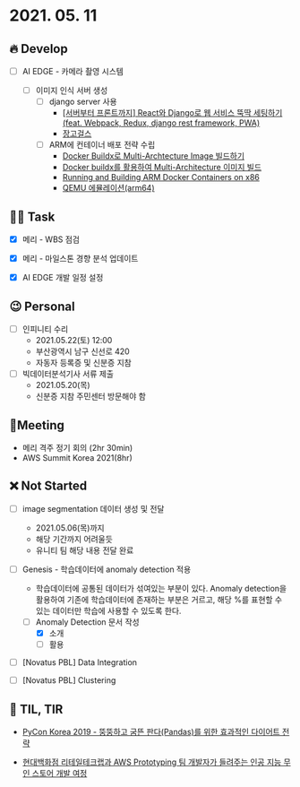 # 2021. 05. 11

## 🔥 Develop

- [ ] AI EDGE - 카메라 촬영 시스템

  - [ ] 이미지 인식 서버 생성
    - [ ] django server 사용
      * [[서버부터 프론트까지] React와 Django로 웹 서비스 뚝딱 세팅하기 (feat. Webpack, Redux, django rest framework, PWA)](http://milooy.github.io/TIL/Django/react-with-django-rest-framework.html#%E1%84%86%E1%85%A9%E1%86%A8%E1%84%91%E1%85%AD)
      * [장고걸스](https://tutorial.djangogirls.org/ko/django_installation/)
    - [ ] ARM에 컨테이너 배포 전략 수립
      * [Docker Buildx로 Multi-Archtecture Image 빌드하기](https://meetup.toast.com/posts/255)
      * [Docker buildx를 활용하여 Multi-Architecture 이미지 빌드](https://judo0179.tistory.com/99)
      * [Running and Building ARM Docker Containers on x86](https://www.stereolabs.com/docs/docker/building-arm-container-on-x86/)
      * [QEMU 에뮬레이션(arm64)](http://jake.dothome.co.kr/qemu/)



##  🏳‍🌈 Task

- [x] 메리 - WBS 점검
- [x] 메리 - 마일스톤 경향 분석 업데이트
- [x] AI EDGE 개발 일정 설정



## 😉 Personal

- [ ] 인피니티 수리
  * 2021.05.22(토) 12:00
  * 부산광역시 남구 신선로 420
  * 자동자 등록증 및 신분증 지참
- [ ] 빅데이터분석기사 서류 제출
  * 2021.05.20(목)
  * 신분증 지참 주민센터 방문해야 함



## :dizzy: ​Meeting

* 메리 격주 정기 회의 (2hr 30min)
* AWS Summit Korea 2021(8hr)



## ❌ Not Started


- [ ] image segmentation 데이터 생성 및 전달
  - 2021.05.06(목)까지 
  - 해당 기간까지 어려울듯
  - 유니티 팀 해당 내용 전달 완료
- [ ] Genesis - 학습데이터에 anomaly detection 적용

  * 학습데이터에 공통된 데이터가 섞여있는 부분이 있다. Anomaly detection을 활용하여 기존에 학습데이터에 존재하는 부분은 거르고, 해당 %를 표현할 수 있는 데이터만 학습에 사용할 수 있도록 한다.
  - [ ] Anomaly Detection 문서 작성
    - [x] 소개
    - [ ] 활용
  
- [ ] [Novatus PBL] Data Integration
- [ ] [Novatus PBL] Clustering



## 📸 TIL, TIR

* [PyCon Korea 2019 - 뚱뚱하고 굼뜬 판다(Pandas)를 위한 효과적인 다이어트 전략](https://drive.google.com/file/d/12faqaslFIF-Sg_sU3jeGyauW5ClRqS8D/view)

* [현대백화점 리테일테크랩과 AWS Prototyping 팀 개발자가 들려주는 인공 지능 무인 스토어 개발 여정](https://summits-korea.virtual.awsevents.com/media/t/1_azuiit8y/playlistid/1_2whzfxo2)

